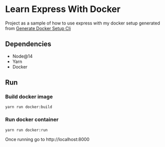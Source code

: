 # Learn Express With Docker

Project as a sample of how to use express with my docker setup generated
from [Generate Docker Setup Cli](https://github.com/scottglenblanch/generate-docker-setup-cli)

## Dependencies
- Node@14
- Yarn
- Docker

## Run

### Build docker image
```
yarn run docker:build 
```

### Run docker container
```
yarn run docker:run 
```

Once running go to http://localhost:8000
